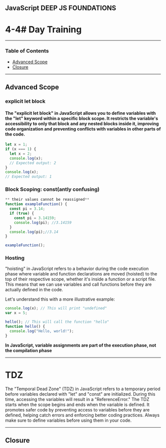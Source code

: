 ## JavaScript DEEP JS FOUNDATIONS

# 4-4# Day Training

---

### Table of Contents

- [Advanced Scope](#)
- [Closure](#)

---

## Advanced Scope

### explicit let block
#### The "explicit let block" in JavaScript allows you to define variables with the "let" keyword within a specific block scope. It restricts the variable's accessibility to only that block and any nested blocks inside it, improving code organization and preventing conflicts with variables in other parts of the code.

```javascript
let x = 1;
if (x === 1) {
  let x = 2;
  console.log(x);
  // Expected output: 2
}
console.log(x);
// Expected output: 1

```

### Block Scoping: const(antly confusing)
```javascript
** their values cannot be reassigned**
function exampleFunction() {
  const pi = 3.14; 
  if (true) {
    const pi = 3.14159; 
    console.log(pi); //3.14159
  }
  console.log(pi);//3.14
}

exampleFunction();

```

### Hosting
 "hoisting" in JavaScript refers to a behavior during the code execution phase where variable and function declarations are moved (hoisted) to the top of their respective scope, whether it's inside a function or a script file. This means that we can use variables and call functions before they are actually defined in the code.

Let's understand this with a more illustrative example:
```javascript
console.log(x); // This will print "undefined"
var x = 5;

hello(); // This will call the function "hello"
function hello() {
  console.log("Hello, world!");
}

```
**In JavaScript, variable assignments are part of the execution phase, not the compilation phase**

---

# TDZ
The "Temporal Dead Zone" (TDZ) in JavaScript refers to a temporary period before variables declared with "let" and "const" are initialized. During this time, accessing the variables will result in a "ReferenceError." The TDZ starts when the scope begins and ends when the variable is defined. It promotes safer code by preventing access to variables before they are defined, helping catch errors and enforcing better coding practices. Always make sure to define variables before using them in your code.

---

## Closure




